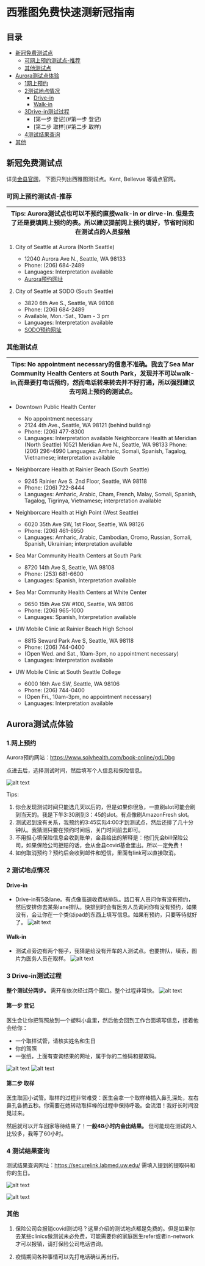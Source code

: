 # 西雅图免费快速测新冠指南

## 目录

- [新冠免费测试点](#新冠免费测试点)
   * [可网上预约测试点-推荐](#可网上预约测试点-推荐)
   * [其他测试点](#其他测试点)
- [Aurora测试点体验](#Aurora测试点体验)
  * [1网上预约](#1网上预约)
  * [2测试地点情况](#2测试地点情况)
    * [Drive-in](#Drive-in)
    * [Walk-in](#Walk-in)
  * [3Drive-in测试过程](#3Drive-in测试过程)
    * [第一步 登记](#第一步 登记)
    * [第二步 取样](#第二步 取样)
  * [4测试结果查询](#4测试结果查询)
- [其他](#其他)

## 新冠免费测试点
详见[金县官网](https://kingcounty.gov/depts/health/covid-19/care/testing/locations.aspx)， 下面只列出西雅图测试点。Kent, Bellevue 等请点官网。

### 可网上预约测试点-推荐
| Tips: Aurora测试点也可以不预约直接walk-in or dirve-in. 但是去了还是要填网上预约的表。所以建议提前网上预约填好，节省时间和在测试点的人员接触 |
| --- |
1. City of Seattle at Aurora (North Seattle)
    - 12040 Aurora Ave N., Seattle, WA 98133
    - Phone: (206) 684-2489
    - Languages: Interpretation available
    - [Aurora预约网址](https://www.solvhealth.com/book-online/gdLDbg)

2. City of Seattle at SODO (South Seattle)
    - 3820 6th Ave S., Seattle, WA 98108
    - Phone: (206) 684-2489
    - Available, Mon.-Sat., 10am - 3 pm
    - Languages: Interpretation available
    - [SODO预约网址](https://www.solvhealth.com/book-online/0xvwjp)

### 其他测试点
| Tips: No appointment necessary的信息不准确。我去了Sea Mar Community Health Centers at South Park，发现并不可以walk-in,而是要打电话预约，然而电话转来转去并不好打通，所以强烈建议去可网上预约的测试点。 |
| --- |
- Downtown Public Health Center
    - No appointment necessary
    - 2124 4th Ave., Seattle, WA 98121 (behind building)
    - Phone: (206) 477-8300
    - Languages: Interpretation available
Neighborcare Health at Meridian (North Seattle)
10521 Meridian Ave N., Seattle, WA 98133
Phone: (206) 296-4990
Languages: Amharic, Somali, Spanish, Tagalog, Vietnamese; interpretation available

- Neighborcare Health at Rainier Beach (South Seattle)
    - 9245 Rainier Ave S. 2nd Floor, Seattle, WA 98118
    - Phone: (206) 722-8444
    - Languages: Amharic, Arabic, Cham, French, Malay, Somali, Spanish, Tagalog, Tigrinya, Vietnamese; interpretation available

- Neighborcare Health at High Point (West Seattle)
    - 6020 35th Ave SW, 1st Floor, Seattle, WA 98126
    - Phone: (206) 461-6950
    - Languages: Amharic, Arabic, Cambodian, Oromo, Russian, Somali, Spanish, Ukrainian; interpretation available

- Sea Mar Community Health Centers at South Park
    - 8720 14th Ave S, Seattle, WA 98108
    - Phone: (253) 681-6600
    - Languages: Spanish, Interpretation available

- Sea Mar Community Health Centers at White Center
    - 9650 15th Ave SW #100, Seattle, WA 98106
    - Phone: (206) 965-1000
    - Languages: Spanish, Interpretation available

- UW Mobile Clinic at Rainier Beach High School
    - 8815 Seward Park Ave S, Seattle, WA 98118
    - Phone: (206) 744-0400
    - (Open Wed. and Sat., 10am-3pm, no appointment necessary)
    - Languages: Interpretation available

- UW Mobile Clinic at South Seattle College
    - 6000 16th Ave SW, Seattle, WA 98106
    - Phone: (206) 744-0400
    - (Open Fri., 10am-3pm, no appointment necessary)
    - Languages: Interpretation available


## Aurora测试点体验

### 1.网上预约
Aurora预约网站：https://www.solvhealth.com/book-online/gdLDbg

点进去后，选择测试时间，然后填写个人信息和保险信息。

![alt text](./images/appointment.png "appointment")

Tips: 
1. 你会发现测试时间只能选几天以后的，但是如果你很急，一直刷slot可能会刷到当天的。我是下午3:30刷到3：45的slot。有点像刷AmazonFresh slot。
2. 测试迟到没有关系，我预约的3:45实际4:00才到测试点，然后还排了几十分钟队。我猜测只要在预约时间后，关门时间前去即可。
3. 不用担心填保险信息会收到账单，金县给出的解释是：他们先会bill保险公司，如果保险公司拒赔的话，会从金县covid基金里出。所以一定免费！
4. 如何取消预约？预约后会收到邮件和短信，里面有link可以直接取消。


### 2 测试地点情况

#### Drive-in
- Drive-in有5条lane。有点像高速收费站排队。路口有人员问你有没有预约，然后安排你去某条lane排队。快排到时会有医务人员询问你有没有预约，如果没有，会让你在一个类似ipad的东西上填写信息。如果有预约，只要等待就好了。
![alt text](./images/drive-through.png "drive-through")

#### Walk-in
- 测试点旁边有两个棚子，我猜是给没有开车的人测试点。也要排队，填表，图片为医务人员在取样。
![alt text](./images/walk-in.png "walk-in")

### 3 Drive-in测试过程

**整个测试分两步。** 需开车依次经过两个窗口。整个过程非常快。
![alt text](./images/2-steps-overview.png "2-steps-overview")

#### 第一步 登记
医生会让你把驾照放到一个塑料小盒里，然后他会回到工作台面填写信息，接着他会给你：
* 一个取样试管，请核实姓名和生日
* 你的驾照  
* 一张纸，上面有查询结果的网址，属于你的二维码和提取码。

![alt text](./images/test-step-1.png "test-step-1")
![alt text](./images/3-things.png "3-things")

#### 第二步 取样
 医生取回小试管。取样的过程非常难受：医生会拿一个取样棒插入鼻孔深处，左右鼻孔各捅五秒。你需要在她转动取样棒的过程中保持呼吸。会流泪！我好长时间没晃过来。
 
 然后就可以开车回家等待结果了！**一般48小时内会出结果。** 但可能现在测试的人比较多，我等了60小时。

### 4 测试结果查询

测试结果查询网址：https://securelink.labmed.uw.edu/
需填入提到的提取码和你的生日。

![alt text](./images/result.png "result")

![alt text](./images/result-example.png "result-example")

### 其他
1. 保险公司会报销covid测试吗？这里介绍的测试地点都是免费的。但是如果你去某些clinics做测试未必免费，可能需要你的家庭医生refer或者in-network才可以报销，请打保险公司电话咨询。

2. 疫情期间各种事情可以先打电话确认再出行。

